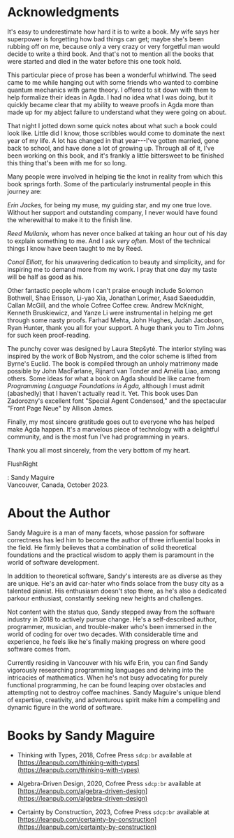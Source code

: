 # Acknowledgments

It's easy to underestimate how hard it is to write a book. My wife says her
superpower is forgetting how bad things can get; maybe she's been rubbing off on
me, because only a very crazy or very forgetful man would decide to write a
third book. And that's not to mention all the books that were started and died
in the water before this one took hold.

This particular piece of prose has been a wonderful whirlwind. The seed came to
me while hanging out with some friends who wanted to combine quantum mechanics
with game theory. I offered to sit down with them to help formalize their ideas
in Agda. I had no idea what I was doing, but it quickly became clear that my
ability to weave proofs in Agda more than made up for my abject failure to
understand what they were going on about.

That night I jotted down some quick notes about what such a book could look
like. Little did I know, those scribbles would come to dominate the next year of
my life. A lot has changed in that year---I've gotten married, gone back to
school, and have done a lot of growing up. Through all of it, I've been working
on this book, and it's frankly a little bittersweet to be finished this thing
that's been with me for so long.

Many people were involved in helping tie the knot in reality from which this
book springs forth. Some of the particularly instrumental people in this journey
are:

*Erin Jackes,* for being my muse, my guiding star, and my one true love. Without
her support and outstanding company, I never would have found the wherewithal to
make it to the finish line.

*Reed Mullanix,* whom has never once balked at taking an hour out of his day to
explain something to me. And I ask *very often.* Most of the technical things I
know have been taught to me by Reed.

*Conal Elliott,* for his unwavering dedication to beauty and simplicity, and for
inspiring me to demand more from my work. I pray that one day my taste will be
half as good as his.

Other fantastic people whom I can't praise enough include Solomon Bothwell, Shae
Erisson, Li-yao Xia, Jonathan Lorimer, Asad Saeeduddin, Callan McGill, and the
whole Cofree Coffee crew. Andrew McKnight, Kenneth Bruskiewicz, and Yanze Li
were instrumental in helping me get through some nasty proofs. Farhad Mehta,
John Hughes, Judah Jacobson, Ryan Hunter, thank you all for your support. A huge
thank you to Tim Johns for such keen proof-reading.

The punchy cover was designed by Laura Stepšytė. The interior styling was
inspired by the work of Bob Nystrom, and the color scheme is lifted from Byrne's
Euclid. The book is compiled through an unholy matrimony made possible by John
MacFarlane, Rijnard van Tonder and Amélia Liao, among others. Some ideas for
what a book on Agda should be like came from *Programming Language Foundations
in Agda,* although I must admit (abashedly) that I haven't actually read it.
Yet. This book uses Dan Zadorozny's excellent font "Special Agent Condensed,"
and the spectacular "Front Page Neue" by Allison James.

Finally, my most sincere gratitude goes out to everyone who has helped make Agda
happen. It's a marvelous piece of technology with a delightful community, and is
the most fun I've had programming in years.

Thank you all most sincerely, from the very bottom of my heart.


FlushRight

: Sandy Maguire\
  Vancouver, Canada, October 2023.


# About the Author

Sandy Maguire is a man of many facets, whose passion for software correctness
has led him to become the author of three influential books in the field. He
firmly believes that a combination of solid theoretical foundations and the
practical wisdom to apply them is paramount in the world of software
development.

In addition to theoretical software, Sandy's interests are as diverse as they
are unique. He's an avid car-hater who finds solace from the busy city as a
talented pianist. His enthusiasm doesn't stop there, as he's also a dedicated
parkour enthusiast, constantly seeking new heights and challenges.

Not content with the status quo, Sandy stepped away from the software industry
in 2018 to actively pursue change. He's a self-described author, programmer,
musician, and trouble-maker who's been immersed in the world of coding for over
two decades. With considerable time and experience, he feels like he's finally
making progress on where good software comes from.

Currently residing in Vancouver with his wife Erin, you can find Sandy
vigorously researching programming languages and delving into the intricacies of
mathematics. When he's not busy advocating for purely functional programming, he
can be found leaping over obstacles and attempting not to destroy coffee
machines. Sandy Maguire's unique blend of expertise, creativity, and adventurous
spirit make him a compelling and dynamic figure in the world of software.


# Books by Sandy Maguire

* Thinking with Types, 2018, Cofree Press `sdcp:br`
  available at [https://leanpub.com/thinking-with-types](https://leanpub.com/thinking-with-types)

* Algebra-Driven Design, 2020, Cofree Press `sdcp:br`
  available at [https://leanpub.com/algebra-driven-design](https://leanpub.com/algebra-driven-design)

* Certainty by Construction, 2023, Cofree Press `sdcp:br`
  available at [https://leanpub.com/certainty-by-construction](https://leanpub.com/certainty-by-construction)

